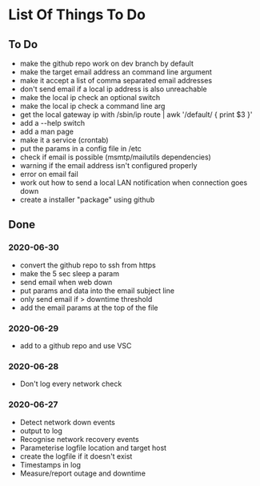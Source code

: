 # List Of Things To Do
## To Do
* make the github repo work on dev branch by default
* make the target email address an command line argument
* make it accept a list of comma separated email addresses
* don't send email if a local ip address is also unreachable
* make the local ip check an optional switch
* make the local ip check a command line arg
* get the local gateway ip with /sbin/ip route | awk '/default/ { print $3 }'
* add a --help switch
* add a man page
* make it a service (crontab)
* put the params in a config file in /etc
* check if email is possible (msmtp/mailutils dependencies)
* warning if the email address isn't configured properly
* error on email fail
* work out how to send a local LAN notification when connection goes down
* create a installer "package" using github

## Done
### 2020-06-30
* convert the github repo to ssh from https
* make the 5 sec sleep a param
* send email when web down
* put params and data into the email subject line
* only send email if > downtime threshold
* add the email params at the top of the file

### 2020-06-29
* add to a github repo and use VSC

### 2020-06-28
* Don't log every network check

### 2020-06-27
* Detect network down events
* output to log
* Recognise network recovery events
* Parameterise logfile location and target host
* create the logfile if it doesn't exist
* Timestamps in log
* Measure/report outage and downtime
